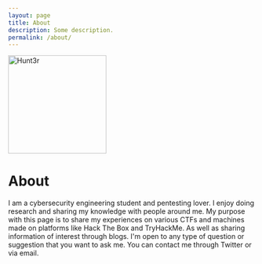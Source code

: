 ```yaml
---
layout: page
title: About
description: Some description.
permalink: /about/
---
```


<img class="img-rounded" src="https://user-images.githubusercontent.com/72806718/174650388-3845d57f-7088-44cd-81e9-9888aa75713f.png" alt="Hunt3r" width="200">

# About

I am a cybersecurity engineering student and pentesting lover. I enjoy doing research and sharing my knowledge with people around me. My purpose with this page is to share my experiences on various CTFs and machines made on platforms like Hack The Box and TryHackMe. As well as sharing information of interest through blogs. I'm open to any type of question or suggestion that you want to ask me. You can contact me through Twitter or via email.
